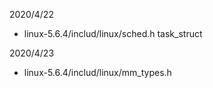 2020/4/22
- linux-5.6.4/includ/linux/sched.h task_struct

2020/4/23
- linux-5.6.4/includ/linux/mm_types.h

